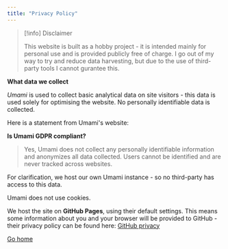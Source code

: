 ```yaml
---
title: "Privacy Policy"
---
```


> [!info] Disclaimer
>
> This website is built as a hobby project - it is intended mainly for personal use and is provided publicly free of charge. I go out of my way to try and reduce data harvesting, but due to the use of third-party tools I cannot gurantee this.

**What data we collect**

*Umami* is used to collect basic analytical data on site visitors - this data is used solely for optimising the website. No personally identifiable data is collected.

Here is a statement from Umami's website:

**Is Umami GDPR compliant?**

> Yes, Umami does not collect any personally identifiable information and anonymizes all data collected. Users cannot be identified and are never tracked across websites.

For clarification, we host our own Umami instance - so no third-party has access to this data.

Umami does not use cookies.

We host the site on **GitHub Pages**, using their default settings. This means some information about you and your browser will be provided to GitHub - their privacy policy can be found here: [GitHub privacy](https://docs.github.com/en/site-policy/privacy-policies/github-privacy-statement)


[Go home](/)